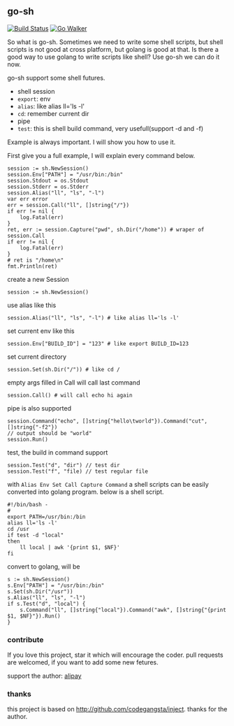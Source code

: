 ## go-sh
[![Build Status](https://drone.io/github.com/shxsun/go-sh/status.png)](https://drone.io/github.com/shxsun/go-sh/latest)
[![Go Walker](http://gowalker.org/api/v1/badge)](http://gowalker.org/github.com/shxsun/go-sh)

So what is go-sh. Sometimes we need to write some shell scripts, but shell scripts is not good at cross platform, but golang is good at that. Is there a good way to use golang to write scripts like shell? Use go-sh we can do it now.

go-sh support some shell futures.

* shell session
* `export`: env
* `alias`: like alias ll='ls -l'
* `cd`: remember current dir
* pipe
* `test`: this is shell build command, very usefull(support -d and -f)

Example is always important. I will show you how to use it.



First give you a full example, I will explain every command below.

	session := sh.NewSession()
	session.Env["PATH"] = "/usr/bin:/bin"
	session.Stdout = os.Stdout
	session.Stderr = os.Stderr
	session.Alias("ll", "ls", "-l")
	var err error
	err = session.Call("ll", []string{"/"})
	if err != nil {
		log.Fatal(err)
	}
	ret, err := session.Capture("pwd", sh.Dir("/home")) # wraper of session.Call
	if err != nil {
		log.Fatal(err)
	}
	# ret is "/home\n"
	fmt.Println(ret)

create a new Session

	session := sh.NewSession()

use alias like this

	session.Alias("ll", "ls", "-l") # like alias ll='ls -l'

set current env like this

	session.Env["BUILD_ID"] = "123" # like export BUILD_ID=123

set current directory

	session.Set(sh.Dir("/")) # like cd /

empty args filled in Call will call last command

	session.Call() # will call echo hi again

pipe is also supported

	session.Command("echo", []string{"hello\tworld"}).Command("cut", []string{"-f2"})
	// output should be "world"
	session.Run()

test, the build in command support

	session.Test("d", "dir") // test dir
	session.Test("f", "file) // test regular file

with `Alias Env Set Call Capture Command` a shell scripts can be easily converted into golang program. below is a shell script.

	#!/bin/bash -
	#
	export PATH=/usr/bin:/bin
	alias ll='ls -l'
	cd /usr
	if test -d "local"
	then
		ll local | awk '{print $1, $NF}'
	fi

convert to golang, will be

	s := sh.NewSession()
	s.Env["PATH"] = "/usr/bin:/bin"
	s.Set(sh.Dir("/usr"))
	s.Alias("ll", "ls", "-l")
	if s.Test("d", "local") {
		s.Command("ll", []string{"local"}).Command("awk", []string{"{print $1, $NF}"}).Run()
	}

### contribute
If you love this project, star it which will encourage the coder. pull requests are welcomed, if you want to add some new fetures.

support the author: [alipay](https://me.alipay.com/goskyblue)

### thanks
this project is based on <http://github.com/codegangsta/inject>. thanks for the author.
